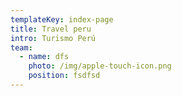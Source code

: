 ```yaml
---
templateKey: index-page
title: Travel peru
intro: Turismo Perú
team:
  - name: dfs
    photo: /img/apple-touch-icon.png
    position: fsdfsd
---
```


